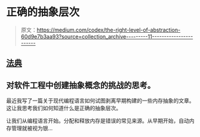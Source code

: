 # 正确的抽象层次

> 原文：<https://medium.com/codex/the-right-level-of-abstraction-60d9e7b3aa93?source=collection_archive---------11----------------------->

## [法典](http://medium.com/codex)

## 对软件工程中创建抽象概念的挑战的思考。

最近我写了一篇关于现代编程语言如何试图剥离早期构建的一些内存抽象的文章。这让我思考我们如何知道什么是正确的抽象层次。

让我们从编程语言开始。分配和释放内存是错误的常见来源。从早期开始，自动内存管理就被视为银…